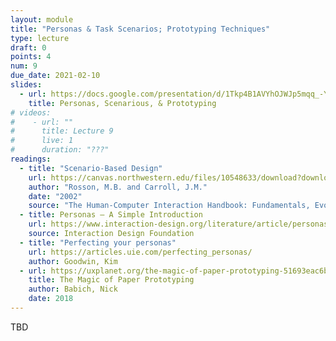 ```yaml
---
layout: module
title: "Personas & Task Scenarios; Prototyping Techniques"
type: lecture
draft: 0
points: 4
num: 9
due_date: 2021-02-10
slides:
  - url: https://docs.google.com/presentation/d/1Tkp4B1AVYhOJWJp5mqq_-YNLkzV2kkb8kXnU8cYV05M/edit?usp=sharing
    title: Personas, Scenarious, & Prototyping
# videos:
#    - url: ""
#      title: Lecture 9
#      live: 1
#      duration: "???"
readings:
  - title: "Scenario-Based Design"
    url: https://canvas.northwestern.edu/files/10548633/download?download_frd=1
    author: "Rosson, M.B. and Carroll, J.M."
    date: "2002"
    source: "The Human-Computer Interaction Handbook: Fundamentals, Evolving Technologies and Emerging Applications"
  - title: Personas – A Simple Introduction
    url: https://www.interaction-design.org/literature/article/personas-why-and-how-you-should-use-them
    source: Interaction Design Foundation
  - title: "Perfecting your personas"
    url: https://articles.uie.com/perfecting_personas/
    author: Goodwin, Kim
  - url: https://uxplanet.org/the-magic-of-paper-prototyping-51693eac6bc3
    title: The Magic of Paper Prototyping
    author: Babich, Nick
    date: 2018
---
```

TBD